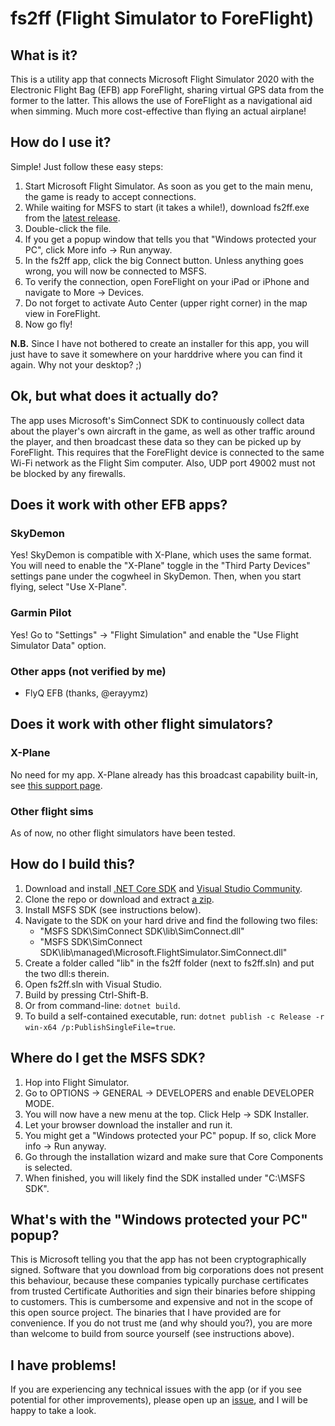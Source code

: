 # fs2ff (Flight Simulator to ForeFlight)

## What is it?

This is a utility app that connects Microsoft Flight Simulator 2020 with the Electronic Flight Bag (EFB) app ForeFlight, sharing virtual GPS data from the former to the latter. This allows the use of ForeFlight as a navigational aid when simming. Much more cost-effective than flying an actual airplane!

## How do I use it?

Simple! Just follow these easy steps:
1. Start Microsoft Flight Simulator. As soon as you get to the main menu, the game is ready to accept connections.
1. While waiting for MSFS to start (it takes a while!), download fs2ff.exe from the [latest release](https://github.com/astenlund/fs2ff/releases/latest).
1. Double-click the file.
1. If you get a popup window that tells you that "Windows protected your PC", click More info -> Run anyway.
1. In the fs2ff app, click the big Connect button. Unless anything goes wrong, you will now be connected to MSFS.
1. To verify the connection, open ForeFlight on your iPad or iPhone and navigate to More -> Devices.
1. Do not forget to activate Auto Center (upper right corner) in the map view in ForeFlight.
1. Now go fly!

__N.B.__ Since I have not bothered to create an installer for this app, you will just have to save it somewhere on your harddrive where you can find it again. Why not your desktop? ;)

## Ok, but what does it actually do?

The app uses Microsoft's SimConnect SDK to continuously collect data about the player's own aircraft in the game, as well as other traffic around the player, and then broadcast these data so they can be picked up by ForeFlight. This requires that the ForeFlight device is connected to the same Wi-Fi network as the Flight Sim computer. Also, UDP port 49002 must not be blocked by any firewalls.

## Does it work with other EFB apps?

### SkyDemon

Yes! SkyDemon is compatible with X-Plane, which uses the same format. You will need to enable the "X-Plane" toggle in the "Third Party Devices" settings pane under the cogwheel in SkyDemon. Then, when you start flying, select "Use X-Plane".

### Garmin Pilot

Yes! Go to "Settings" -> "Flight Simulation" and enable the "Use Flight Simulator Data" option.

### Other apps (not verified by me)

- FlyQ EFB (thanks, @erayymz)

## Does it work with other flight simulators?

### X-Plane

No need for my app. X-Plane already has this broadcast capability built-in, see [this support page](https://foreflight.com/support/support-center/category/about-foreflight-mobile/204115525).

### Other flight sims

As of now, no other flight simulators have been tested.

## How do I build this?

1. Download and install [.NET Core SDK](https://dotnet.microsoft.com/download) and [Visual Studio Community](https://visualstudio.microsoft.com/downloads/).
1. Clone the repo or download and extract [a zip](https://github.com/astenlund/fs2ff/archive/master.zip).
1. Install MSFS SDK (see instructions below).
1. Navigate to the SDK on your hard drive and find the following two files:
   - "MSFS SDK\SimConnect SDK\lib\SimConnect.dll"
   - "MSFS SDK\SimConnect SDK\lib\managed\Microsoft.FlightSimulator.SimConnect.dll"
1. Create a folder called "lib" in the fs2ff folder (next to fs2ff.sln) and put the two dll:s therein.
1. Open fs2ff.sln with Visual Studio.
1. Build by pressing Ctrl-Shift-B.
1. Or from command-line: `dotnet build`.
1. To build a self-contained executable, run: `dotnet publish -c Release -r win-x64 /p:PublishSingleFile=true`.

## Where do I get the MSFS SDK?

1. Hop into Flight Simulator.
1. Go to OPTIONS -> GENERAL -> DEVELOPERS and enable DEVELOPER MODE.
1. You will now have a new menu at the top. Click Help -> SDK Installer.
1. Let your browser download the installer and run it.
1. You might get a "Windows protected your PC" popup. If so, click More info -> Run anyway.
1. Go through the installation wizard and make sure that Core Components is selected.
1. When finished, you will likely find the SDK installed under "C:\MSFS SDK".

## What's with the "Windows protected your PC" popup?

This is Microsoft telling you that the app has not been cryptographically signed. Software that you download from big corporations does not present this behaviour, because these companies typically purchase certificates from trusted Certificate Authorities and sign their binaries before shipping to customers. This is cumbersome and expensive and not in the scope of this open source project. The binaries that I have provided are for convenience. If you do not trust me (and why should you?), you are more than welcome to build from source yourself (see instructions above).

## I have problems!

If you are experiencing any technical issues with the app (or if you see potential for other improvements), please open up an [issue](https://github.com/astenlund/fs2ff/issues), and I will be happy to take a look.
